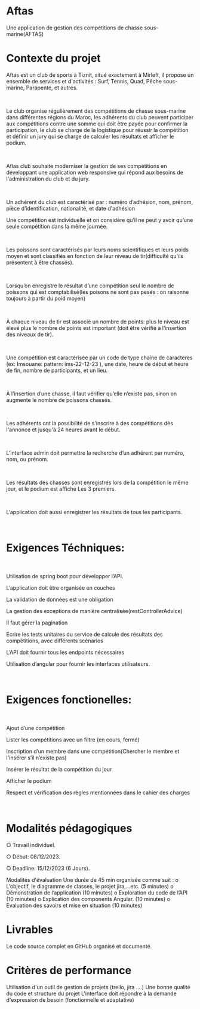 #  Aftas
Une application de gestion des compétitions de chasse sous-marine(AFTAS)

# Contexte du projet
Aftas est un club de sports à Tiznit, situé exactement à Mirleft, il propose un ensemble de services et d'activités : Surf, Tennis, Quad, Pêche sous-marine, Parapente, et autres.

​

Le club organise régulièrement des compétitions de chasse sous-marine dans différentes régions du Maroc, les adhérents du club peuvent participer aux compétitions contre une somme qui doit être payée pour confirmer la participation, le club se charge de la logistique pour réussir la compétition et définir un jury qui se charge de calculer les résultats et afficher le podium.

​

Aflas club souhaite moderniser la gestion de ses compétitions en développant une application web responsive qui répond aux besoins de l'administration du club et du jury.

​

Un adhérent du club est caractérisé par : numéro d’adhésion, nom, prénom, pièce d’identification, nationalité, et date d'adhésion

Une compétition est individuelle et on considère qu’il ne peut y avoir qu’une seule compétition dans la même journée.

​

Les poissons sont caractérisés par leurs noms scientifiques et leurs poids moyen et sont classifiés en fonction de leur niveau de tir(difficulté qu'ils présentent à être chassés).

​

Lorsqu’on enregistre le résultat d’une compétition seul le nombre de poissons qui est comptabilisé(les poisons ne sont pas pesés : on raisonne toujours à partir du poid moyen)

​

À chaque niveau de tir est associé un nombre de points: plus le niveau est élevé plus le nombre de points est important (doit être vérifié à l’insertion des niveaux de tir).

​

Une compétition est caractérisée par un code de type chaîne de caractères (ex: Imsouane: pattern: ims-22-12-23 ), une date, heure de début et heure de fin, nombre de participants, et un lieu.

​

À l’insertion d’une chasse, il faut vérifier qu’elle n’existe pas, sinon on augmente le nombre de poissons chassés.

​

Les adhérents ont la possibilité de s'inscrire à des compétitions dès l'annonce et jusqu'à 24 heures avant le début.

​

L’interface admin doit permettre la recherche d’un adhérent par numéro, nom, ou prénom.

​

Les résultats des chasses sont enregistrés lors de la compétition le même jour, et le podium est affiché Les 3 premiers.

​

L’application doit aussi enregistrer les résultats de tous les participants.

​

# Exigences Téchniques:

​

Utilisation de spring boot pour développer l’API.

L’application doit être organisée en couches

La validation de données est une obligation

La gestion des exceptions de manière centralisée(restControllerAdvice)

Il faut gérer la pagination

Ecrire les tests unitaires du service de calcule des résultats des compétitions, avec différents scénarios

L’API doit fournir tous les endpoints nécessaires

Utilisation d’angular pour fournir les interfaces utilisateurs.

​

# Exigences fonctionelles:

​

Ajout d’une compétition

Lister les compétitions avec un filtre (en cours, fermé)

Inscription d’un membre dans une compétition(Chercher le membre et l'insérer s’il n’existe pas)

Insérer le résultat de la compétition du jour

Afficher le podium

Respect et vérification des règles mentionnées dans le cahier des charges

​

# Modalités pédagogiques
○ Travail individuel.

○ Début: 08/12/2023.

○ Deadline: 15/12/2023 (6 Jours).

Modalités d'évaluation
Une durée de 45 min organisée comme suit :
o L’objectif, le diagramme de classes, le projet jira,...etc. (5 minutes)
o Démonstration de l’application (10 minutes)
o Exploration du code de l’API (10 minutes)
o Explication des components Angular. (10 minutes)
o Evaluation des savoirs et mise en situation (10 minutes)

# Livrables
Le code source complet en GitHub organisé et documenté.

# Critères de performance
Utilisation d'un outil de gestion de projets (trello, jira ....)
Une bonne qualité du code et structure du projet
L'interface doit répondre à la demande d'expression de besoin (fonctionnelle et adaptative)
